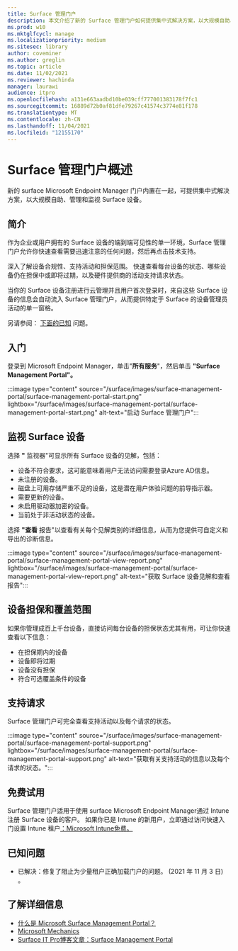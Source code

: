```yaml
---
title: Surface 管理门户
description: 本文介绍了新的 Surface 管理门户如何提供集中式解决方案，以大规模自助、管理和监视 Surface 设备。
ms.prod: w10
ms.mktglfcycl: manage
ms.localizationpriority: medium
ms.sitesec: library
author: coveminer
ms.author: greglin
ms.topic: article
ms.date: 11/02/2021
ms.reviewer: hachinda
manager: laurawi
audience: itpro
ms.openlocfilehash: a131e663aadbd10be039cff777001383178f7fc1
ms.sourcegitcommit: 16889d72b0af81dfe79267c41574c3774e81f178
ms.translationtype: MT
ms.contentlocale: zh-CN
ms.lasthandoff: 11/04/2021
ms.locfileid: "12155170"
---
```

# <a name="surface-management-portal-overview"></a>Surface 管理门户概述

新的 surface Microsoft Endpoint Manager 门户内置在一起，可提供集中式解决方案，以大规模自助、管理和监视 Surface 设备。

## <a name="introduction"></a>简介

作为企业或用户拥有的 Surface 设备的端到端可见性的单一环境，Surface 管理门户允许你快速查看需要迅速注意的任何问题，然后再点击技术支持。

深入了解设备合规性、支持活动和担保范围。 快速查看每台设备的状态、哪些设备仍在担保中或即将过期，以及硬件提供商的活动支持请求状态。

当你的 Surface 设备注册进行云管理并且用户首次登录时，来自这些 Surface 设备的信息会自动流入 Surface 管理门户，从而提供特定于 Surface 的设备管理员活动的单一窗格。

另请参阅： [下面的已知](#known-issues) 问题。 

## <a name="get-started"></a>入门

登录到 Microsoft Endpoint Manager，单击"**所有服务**"，然后单击 **"Surface Management Portal"。**

:::image type="content" source="/surface/images/surface-management-portal/surface-management-portal-start.png" lightbox="/surface/images/surface-management-portal/surface-management-portal-start.png" alt-text="启动 Surface 管理门户":::

## <a name="monitor-surface-devices"></a>监视 Surface 设备

选择 **"** 监视器"可显示所有 Surface 设备的见解，包括：

- 设备不符合要求，这可能意味着用户无法访问需要登录Azure AD信息。
- 未注册的设备。
- 磁盘上可用存储严重不足的设备，这是潜在用户体验问题的前导指示器。
- 需要更新的设备。
- 未启用驱动器加密的设备。
- 当前处于非活动状态的设备。

选择 **"查看** 报告"以查看有关每个见解类别的详细信息，从而为您提供可自定义和导出的诊断信息。

:::image type="content" source="/surface/images/surface-management-portal/surface-management-portal-view-report.png" lightbox="/surface/images/surface-management-portal/surface-management-portal-view-report.png" alt-text="获取 Surface 设备见解和查看报告":::

## <a name="device-warranty-and-coverage"></a>设备担保和覆盖范围

如果你管理成百上千台设备，直接访问每台设备的担保状态尤其有用，可让你快速查看以下信息：

- 在担保期内的设备
- 设备即将过期
- 设备没有担保
- 符合可选覆盖条件的设备

## <a name="support-requests"></a>支持请求

Surface 管理门户可完全查看支持活动以及每个请求的状态。

:::image type="content" source="/surface/images/surface-management-portal/surface-management-portal-support.png" lightbox="/surface/images/surface-management-portal/surface-management-portal-support.png" alt-text="获取有关支持活动的信息以及每个请求的状态。":::

## <a name="try-for-free"></a>免费试用

Surface 管理门户适用于使用 surface Microsoft Endpoint Manager通过 Intune 注册 Surface 设备的客户。 如果你已是 Intune 的新用户，立即通过访问快速入门设置 Intune 租户[：Microsoft Intune免费。](/mem/intune/fundamentals/free-trial-sign-up)

## <a name="known-issues"></a>已知问题

- 已解决：修复了阻止为少量租户正确加载门户的问题。  (2021 年 11 月 3 日) 。

## <a name="learn-more"></a>了解详细信息

- [什么是 Microsoft Surface Management Portal？](/mem/intune/fundamentals/surface-management-portal?)
- [Microsoft Mechanics](https://youtu.be/_MmutkqNudk)
- [Surface IT Pro博客文章：Surface Management Portal](https://techcommunity.microsoft.com/t5/surface-it-pro-blog/surface-management-portal/ba-p/1419017)
